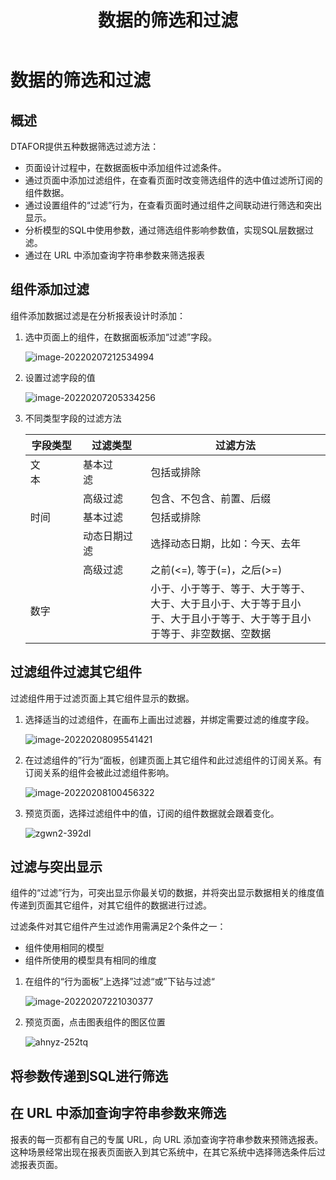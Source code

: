 ﻿---
id: sjfx-sjdsxhgl
title: 数据的筛选和过滤
sidebar_position: 1
---
# 数据的筛选和过滤

## 概述

DTAFOR提供五种数据筛选过滤方法：

- 页面设计过程中，在数据面板中添加组件过滤条件。
- 通过页面中添加过滤组件，在查看页面时改变筛选组件的选中值过滤所订阅的组件数据。
- 通过设置组件的“过滤”行为，在查看页面时通过组件之间联动进行筛选和突出显示。
- 分析模型的SQL中使用参数，通过筛选组件影响参数值，实现SQL层数据过滤。
- 通过在 URL 中添加查询字符串参数来筛选报表

## 组件添加过滤

组件添加数据过滤是在分析报表设计时添加：

1. 选中页面上的组件，在数据面板添加“过滤”字段。

   <img src="../../static/img/datafor/visualizer/image-20220207212534994.png" alt="image-20220207212534994" style={{zoom:67%}} />

2. 设置过滤字段的值

   <img src="../../static/img/datafor/visualizer/image-20220207205334256.png" alt="image-20220207205334256"  />

3. 不同类型字段的过滤方法

    | 字段类型 | 过滤类型     | 过滤方法                                                     |
    | -------- | ------------ | ------------------------------------------------------------ |
    | 文本&emsp;&emsp;&emsp;  | 基本过滤&emsp;&emsp;&emsp;&emsp; | 包括或排除                                                   |
    |          | 高级过滤     | 包含、不包含、前置、后缀                                     |
    | 时间     | 基本过滤     | 包括或排除                                                   |
    |          | 动态日期过滤 | 选择动态日期，比如：今天、去年                               |
    |          | 高级过滤     | 之前(<=), 等于(=)，之后(>=)                                  |
    | 数字     |              |  小于、小于等于、等于、大于等于、大于、大于且小于、大于等于且小于、大于且小于等于、大于等于且小于等于、非空数据、空数据 |



## 过滤组件过滤其它组件

过滤组件用于过滤页面上其它组件显示的数据。

1. 选择适当的过滤组件，在画布上画出过滤器，并绑定需要过滤的维度字段。

   <img src="../../static/img/datafor/visualizer/image-20220208095541421.png" alt="image-20220208095541421" />

2. 在过滤组件的”行为“面板，创建页面上其它组件和此过滤组件的订阅关系。有订阅关系的组件会被此过滤组件影响。

   <img src="../../static/img/datafor/visualizer/image-20220208100456322.png" alt="image-20220208100456322" />

3. 预览页面，选择过滤组件中的值，订阅的组件数据就会跟着变化。

   <img src="../../static/img/datafor/visualizer/zgwn2-392dl.gif" alt="zgwn2-392dl" />

## 过滤与突出显示

组件的“过滤”行为，可突出显示你最关切的数据，并将突出显示数据相关的维度值传递到页面其它组件，对其它组件的数据进行过滤。

过滤条件对其它组件产生过滤作用需满足2个条件之一：
- 组件使用相同的模型
- 组件所使用的模型具有相同的维度

1. 在组件的“行为面板”上选择”过滤“或”下钻与过滤“

   <img src="../../static/img/datafor/visualizer/image-20220207221030377.png" alt="image-20220207221030377"  />

2. 预览页面，点击图表组件的图区位置

    ![ahnyz-252tq](../../static/img/datafor/visualizer/ahnyz-252tq.gif)

## 将参数传递到SQL进行筛选



## 在 URL 中添加查询字符串参数来筛选

报表的每一页都有自己的专属 URL，向 URL 添加查询字符串参数来预筛选报表。这种场景经常出现在报表页面嵌入到其它系统中，在其它系统中选择筛选条件后过滤报表页面。

